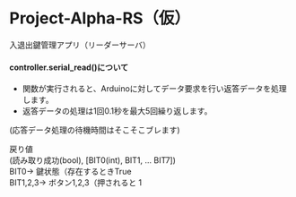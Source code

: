 # Project-Alpha-RS（仮）
入退出鍵管理アプリ（リーダーサーバ）

#### controller.serial_read()について
- 関数が実行されると、Arduinoに対してデータ要求を行い返答データを処理します。
- 返答データの処理は1回0.1秒を最大5回繰り返します。

(応答データ処理の待機時間はそこそこブレます)

戻り値  
(読み取り成功(bool), [BIT0(int), BIT1, ... BIT7])  
BIT0→ 鍵状態（存在するときTrue  
BIT1,2,3→ ボタン1,2,3（押されると 1  